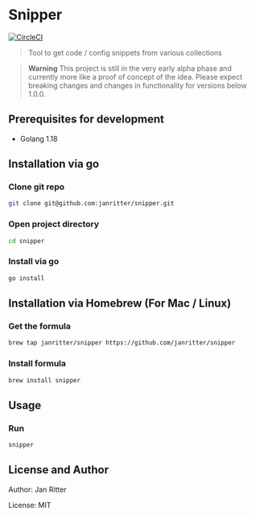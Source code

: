 # Snipper

[![CircleCI](https://circleci.com/gh/janritter/snipper/tree/main.svg?style=svg)](https://circleci.com/gh/janritter/snipper/tree/main)

> Tool to get code / config snippets from various collections

> **Warning**
> This project is still in the very early alpha phase and currently more like a proof of concept of the idea. Please expect breaking changes and changes in functionality for versions below 1.0.0.

## Prerequisites for development
- Golang 1.18

## Installation via go

### Clone git repo
```bash
git clone git@github.com:janritter/snipper.git
```

### Open project directory
```bash
cd snipper
```

### Install via go
```bash
go install
```

## Installation via Homebrew (For Mac / Linux)

### Get the formula
```bash
brew tap janritter/snipper https://github.com/janritter/snipper
```

### Install formula
```bash
brew install snipper
```

## Usage

### Run
```bash
snipper
```

## License and Author

Author: Jan Ritter

License: MIT
